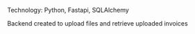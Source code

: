 Technology: Python, Fastapi, SQLAlchemy 

Backend created to upload files and retrieve uploaded invoices